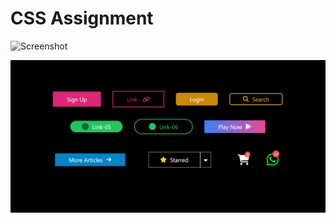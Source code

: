 # CSS Assignment

![Screenshot](https://github.com/JibinTShaji/CSS-Assignment-1/assets/163093126/7b81649b-dcb3-469e-96f8-40a9e7e8f5cc)

![image](./Screenshot.png)